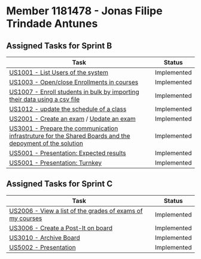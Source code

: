 # Member 1181478 - Jonas Filipe Trindade Antunes

## Assigned Tasks for Sprint B

| Task                                                                                                                                  | Status      |
| ------------------------------------------------------------------------------------------------------------------------------------- | ----------- |
| [US1001 - List Users of the system](../us_1001/README_ListUser.md)                                                                    | Implemented |
| [US1003 - Open/close Enrollments in courses](../us_1003/README.md)                                                                    | Implemented |
| [US1007 - Enroll students in bulk by importing their data using a csv file](../us_1007/README.md)                                     | Implemented |
| [US1012 - update the schedule of a class](../us_1012/README.md)                                                                       | Implemented |
| [US2001 - Create an exam](../us_2001/README_exam.md) / [Update an exam](../us_2001/README_update_exam.md)                             | Implemented |
| [US3001 - Prepare the communication infrastruture for the Shared Boards and the depoyment of the solution](../us_3001/README_exam.md) | Implemented |
| [US5001 - Presentation: Expected results](/)                                                                                          | Implemented |
| [US5001 - Presentation: Turnkey](/)                                                                                                   | Implemented |

## Assigned Tasks for Sprint C

| Task                                                                           | Status      |
|--------------------------------------------------------------------------------|-------------|
| [US2006 - View a list of the grades of exams of my courses](us_2006/README.md) | Implemented |
| [US3006 - Create a Post-It on board](us_3006/README.md)                        | Implemented |
| [US3010 - Archive Board](us_3010/README.md)                                    | Implemented |
| [US5002 - Presentation](us_5002/README.md)                                     | Implemented |
